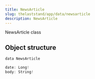 ```yaml
---
title: NewsArticle
slug: thelaststand/app/data/newsarticle
description: NewsArticle
---
```


NewsArticle class

## Object structure

```scala
data NewsArticle

date: Long!
body: String!

```
